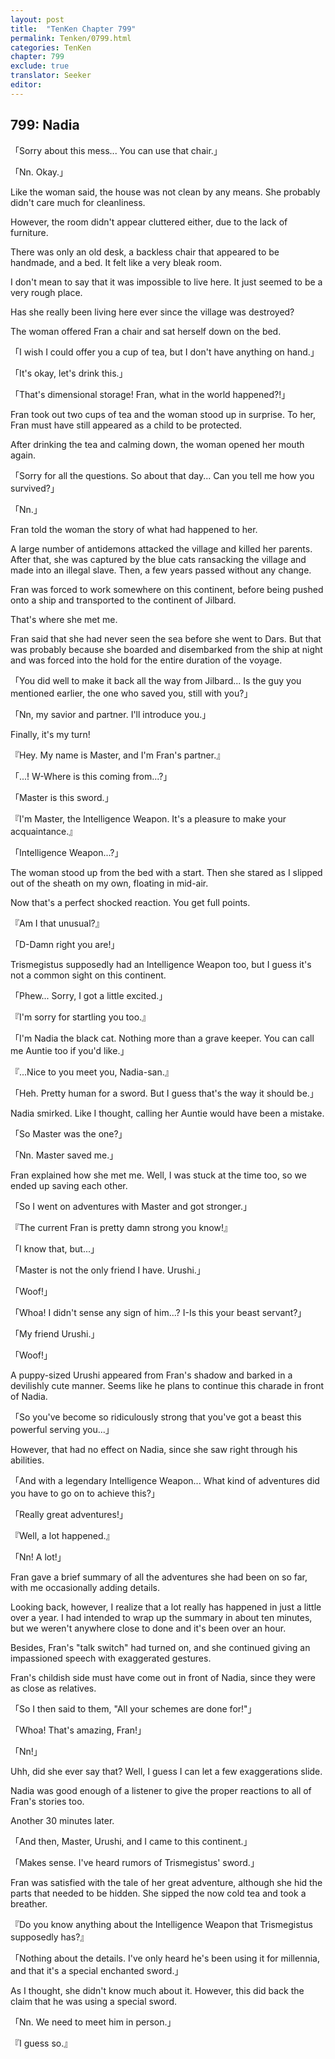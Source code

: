 ```yaml
---
layout: post
title:  "TenKen Chapter 799"
permalink: Tenken/0799.html
categories: TenKen
chapter: 799
exclude: true
translator: Seeker
editor: 
---
```

<h2>799: Nadia</h2>

「Sorry about this mess... You can use that chair.」

「Nn. Okay.」

Like the woman said, the house was not clean by any means. She probably didn't care much for cleanliness.

However, the room didn't appear cluttered either, due to the lack of furniture.

There was only an old desk, a backless chair that appeared to be handmade, and a bed. It felt like a very bleak room.

I don't mean to say that it was impossible to live here. It just seemed to be a very rough place.

Has she really been living here ever since the village was destroyed?

The woman offered Fran a chair and sat herself down on the bed.

「I wish I could offer you a cup of tea, but I don't have anything on hand.」

「It's okay, let's drink this.」

「That's dimensional storage! Fran, what in the world happened?!」

Fran took out two cups of tea and the woman stood up in surprise. To her, Fran must have still appeared as a child to be protected.

After drinking the tea and calming down, the woman opened her mouth again.

「Sorry for all the questions. So about that day... Can you tell me how you survived?」

「Nn.」

Fran told the woman the story of what had happened to her.

A large number of antidemons attacked the village and killed her parents. After that, she was captured by the blue cats ransacking the village and made into an illegal slave. Then, a few years passed without any change.

Fran was forced to work somewhere on this continent, before being pushed onto a ship and transported to the continent of Jilbard.

That's where she met me.

Fran said that she had never seen the sea before she went to Dars. But that was probably because she boarded and disembarked from the ship at night and was forced into the hold for the entire duration of the voyage.

「You did well to make it back all the way from Jilbard... Is the guy you mentioned earlier, the one who saved you, still with you?」

「Nn, my savior and partner. I'll introduce you.」

Finally, it's my turn!

『Hey. My name is Master, and I'm Fran's partner.』

「...! W-Where is this coming from...?」

「Master is this sword.」

『I'm Master, the Intelligence Weapon. It's a pleasure to make your acquaintance.』

「Intelligence Weapon...?」

The woman stood up from the bed with a start. Then she stared as I slipped out of the sheath on my own, floating in mid-air.

Now that's a perfect shocked reaction. You get full points.

『Am I that unusual?』

「D-Damn right you are!」

Trismegistus supposedly had an Intelligence Weapon too, but I guess it's not a common sight on this continent.

「Phew... Sorry, I got a little excited.」

『I'm sorry for startling you too.』

「I'm Nadia the black cat. Nothing more than a grave keeper. You can call me Auntie too if you'd like.」

『...Nice to you meet you, Nadia-san.』

「Heh. Pretty human for a sword. But I guess that's the way it should be.」

Nadia smirked. Like I thought, calling her Auntie would have been a mistake.

「So Master was the one?」

「Nn. Master saved me.」

Fran explained how she met me. Well, I was stuck at the time too, so we ended up saving each other.

「So I went on adventures with Master and got stronger.」

『The current Fran is pretty damn strong you know!』

「I know that, but...」

「Master is not the only friend I have. Urushi.」

「Woof!」

「Whoa! I didn't sense any sign of him...? I-Is this your beast servant?」

「My friend Urushi.」

「Woof!」

A puppy-sized Urushi appeared from Fran's shadow and barked in a devilishly cute manner. Seems like he plans to continue this charade in front of Nadia.

「So you've become so ridiculously strong that you've got a beast this powerful serving you...」

However, that had no effect on Nadia, since she saw right through his abilities.

「And with a legendary Intelligence Weapon... What kind of adventures did you have to go on to achieve this?」

「Really great adventures!」

『Well, a lot happened.』

「Nn! A lot!」

Fran gave a brief summary of all the adventures she had been on so far, with me occasionally adding details.

Looking back, however, I realize that a lot really has happened in just a little over a year. I had intended to wrap up the summary in about ten minutes, but we weren't anywhere close to done and it's been over an hour.

Besides, Fran's "talk switch" had turned on, and she continued giving an impassioned speech with exaggerated gestures.

Fran's childish side must have come out in front of Nadia, since they were as close as relatives.

「So I then said to them, "All your schemes are done for!"」

「Whoa! That's amazing, Fran!」

「Nn!」

Uhh, did she ever say that? Well, I guess I can let a few exaggerations slide.

Nadia was good enough of a listener to give the proper reactions to all of Fran's stories too.

Another 30 minutes later.

「And then, Master, Urushi, and I came to this continent.」

「Makes sense. I've heard rumors of Trismegistus' sword.」

Fran was satisfied with the tale of her great adventure, although she hid the parts that needed to be hidden. She sipped the now cold tea and took a breather.

『Do you know anything about the Intelligence Weapon that Trismegistus supposedly has?』

「Nothing about the details. I've only heard he's been using it for millennia, and that it's a special enchanted sword.」

As I thought, she didn't know much about it. However, this did back the claim that he was using a special sword.

「Nn. We need to meet him in person.」

『I guess so.』



